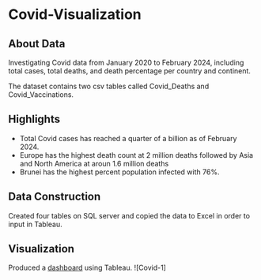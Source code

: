 # Covid-Visualization

## About Data
Investigating Covid data from January 2020 to February 2024, including total cases, total deaths, and death percentage per country and continent. 

The dataset contains two csv tables called Covid_Deaths and Covid_Vaccinations.

## Highlights
- Total Covid cases has reached a quarter of a billion as of February 2024.
- Europe has the highest death count at 2 million deaths followed by Asia and North America at aroun 1.6 million deaths
- Brunei has the highest percent population infected with 76%. 

## Data Construction
Created four tables on SQL server and copied the data to Excel in order to input in Tableau.

## Visualization 
Produced a [dashboard](https://public.tableau.com/app/profile/justin.mcauliffe/viz/Covid_Project_17091625388030/Dashboard1?publish=yes) using Tableau.
![Covid-1]
